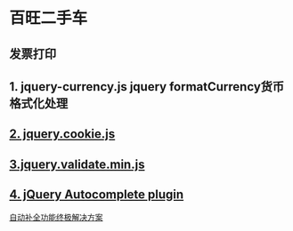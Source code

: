 # 百旺二手车

## 发票打印 

## 1. jquery-currency.js  jquery formatCurrency货币格式化处理

## [2. jquery.cookie.js](https://github.com/jquery-validation/jquery-validation)

## [3.jquery.validate.min.js](https://github.com/jquery-validation/jquery-validation)

## [4. jQuery Autocomplete plugin](http://jqueryui.com/autocomplete/)
 [自动补全功能终极解决方案](https://blog.csdn.net/flyingdream123/article/details/81197374)
